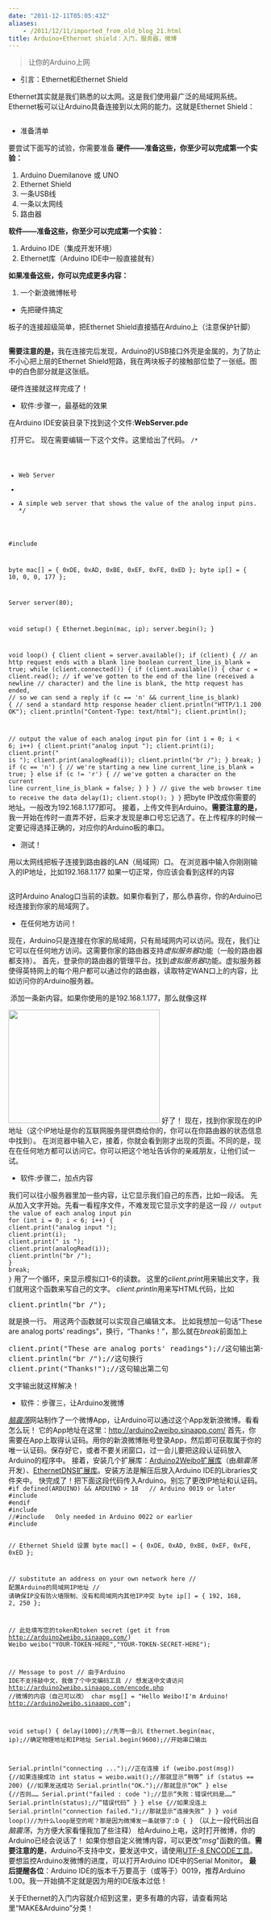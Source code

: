 ```yaml
---
date: "2011-12-11T05:05:43Z"
aliases:
    - /2011/12/11/imported_from_old_blog_21.html
title: Arduino+Ethernet shield：入门，服务器，微博
---
```


<blockquote>让你的Arduino上网</blockquote>
<ul>
	<li>引言：Ethernet和Ethernet Shield</li>
</ul>
Ethernet其实就是我们熟悉的以太网。这是我们使用最广泛的局域网系统。Ethernet板可以让Arduino具备连接到以太网的能力。这就是Ethernet Shield：

<a href="http://yangl1996-wordpress.stor.sinaapp.com/uploads/2011/12/20111217-094336.jpg"><img class="alignnone size-full wp-image-48" title="Ethernet Shield" src="http://yangl1996-wordpress.stor.sinaapp.com/uploads/2011/12/20111217-094336.jpg" alt="" /></a>
<ul>
	<li>准备清单</li>
</ul>
要尝试下面写的试验，你需要准备
<strong>硬件——准备这些，你至少可以完成第一个实验：</strong>
<ol>
	<li>Arduino Duemilanove 或 UNO</li>
	<li>Ethernet Shield</li>
	<li>一条USB线</li>
	<li>一条以太网线</li>
	<li>路由器</li>
</ol>
<strong>软件<strong>——准备这些，你至少可以完成第一个实验</strong>：</strong>
<ol>
	<li>Arduino IDE（集成开发环境）</li>
	<li>Ethernet库（Arduino IDE中一般直接就有）</li>
</ol>
<strong>如果准备这些，你可以完成更多内容：</strong>
<ol>
	<li>一个新浪微博帐号</li>
</ol>
<ul>
	<li>先把硬件搞定</li>
</ul>
板子的连接超级简单，把Ethernet Shield直接插在Arduino上（注意保护针脚）

<a href="http://yangl1996-wordpress.stor.sinaapp.com/uploads/2011/12/20111217-100043.jpg"><img class="alignnone size-full wp-image-49" title="Ethernet Shield的连接" src="http://yangl1996-wordpress.stor.sinaapp.com/uploads/2011/12/20111217-100043.jpg" alt="" /></a>

<strong>需要注意的是，</strong>我在连接完后发现，Arduino的USB接口外壳是金属的，为了防止不小心把上层的Ethernet Shield短路，我在两块板子的接触部位垫了一张纸。图中的白色部分就是这张纸。

<a href="http://yangl1996-wordpress.stor.sinaapp.com/uploads/2011/12/20111217-100502.jpg"><img class="alignnone size-full wp-image-50" title="谨防短路" src="http://yangl1996-wordpress.stor.sinaapp.com/uploads/2011/12/20111217-100502.jpg" alt="" /></a>
硬件连接就这样完成了！
<ul>
	<li>软件:步骤一，最基础的效果</li>
</ul>
在Arduino IDE安装目录下找到这个文件:<strong>WebServer.pde</strong>

<a href="http://yangl1996-wordpress.stor.sinaapp.com/uploads/2011/12/2.jpg"><img class="alignnone size-full wp-image-51" title="文件路径" src="http://yangl1996-wordpress.stor.sinaapp.com/uploads/2011/12/2.jpg" alt="" /></a>
打开它。
现在需要编辑一下这个文件。这里给出了代码。
<code>/*
* Web Server
*
* A simple web server that shows the value of the analog input pins.
*/

#include

byte mac[] = { 0xDE, 0xAD, 0xBE, 0xEF, 0xFE, 0xED };
byte ip[] = { 10, 0, 0, 177 };

Server server(80);

void setup()
{
Ethernet.begin(mac, ip);
server.begin();
}

void loop()
{
Client client = server.available();
if (client) {
// an http request ends with a blank line
boolean current_line_is_blank = true;
while (client.connected()) {
if (client.available()) {
char c = client.read();
// if we've gotten to the end of the line (received a newline
// character) and the line is blank, the http request has ended,
// so we can send a reply
if (c == 'n' &amp;&amp; current_line_is_blank) {
// send a standard http response header
client.println("HTTP/1.1 200 OK");
client.println("Content-Type: text/html");
client.println();

// output the value of each analog input pin
for (int i = 0; i &lt; 6; i++) {
client.print("analog input ");
client.print(i);
client.print(" is ");
client.print(analogRead(i));
client.println("br /");
}
break;
}
if (c == 'n') {
// we're starting a new line
current_line_is_blank = true;
} else if (c != 'r') {
// we've gotten a character on the current line
current_line_is_blank = false;
}
}
}
// give the web browser time to receive the data
delay(1);
client.stop();
}
}</code>
把byte IP改成你需要的地址。一般改为192.168.1.177即可。
接着，上传文件到Arduino。<strong>需要注意的是，</strong>我一开始在传时一直弄不好，后来才发现是串口号忘记选了。在上传程序的时候一定要记得选择正确的，对应你的Arduino板的串口。
<ul>
	<li>测试！</li>
</ul>
用以太网线把板子连接到路由器的LAN（局域网）口。
在浏览器中输入你刚刚输入的IP地址，比如192.168.1.177
如果一切正常，你应该会看到这样的内容

<a href="http://yangl1996-wordpress.stor.sinaapp.com/uploads/2011/12/3-300x94.jpg"><img class="alignnone size-full wp-image-52" title="效果" src="http://yangl1996-wordpress.stor.sinaapp.com/uploads/2011/12/3-300x94.jpg" alt="" /></a>

这时Arduino Analog口当前的读数。如果你看到了，那么恭喜你，你的Arduino已经连接到你家的局域网了。
<ul>
	<li>在任何地方访问！</li>
</ul>
现在，Arduino只是连接在你家的局域网，只有局域网内可以访问。现在，我们让它可以在任何地方访问。这需要你家的路由器支持<em>虚拟服务器</em>功能（一般的路由器都支持）。
首先，登录你的路由器的管理平台。找到<em>虚拟服务器</em>功能。虚拟服务器使得英特网上的每个用户都可以通过你的路由器，读取特定WAN口上的内容，比如访问你的Arduino服务器。

<a href="http://yangl1996-wordpress.stor.sinaapp.com/uploads/2011/12/20111217-154834.jpg"><img class="alignnone size-full wp-image-53" title="虚拟服务器" src="http://yangl1996-wordpress.stor.sinaapp.com/uploads/2011/12/20111217-154834.jpg" alt="" /></a>
添加一条新内容。如果你使用的是192.168.1.177，那么就像这样

<a href="http://yangl1996-wordpress.stor.sinaapp.com/uploads/2011/12/20111217-155202.jpg"><img class="alignnone size-medium wp-image-54" title="设置虚拟服务器" src="http://yangl1996-wordpress.stor.sinaapp.com/uploads/2011/12/20111217-155202-300x225.jpg" alt="" width="300" height="225" /></a>
好了！
现在，找到你家现在的IP地址（这个IP地址是你的互联网服务提供商给你的，你可以在你路由器的状态信息中找到）。
在浏览器中输入它，接着，你就会看到刚才出现的页面。不同的是，现在在任何地方都可以访问它。你可以把这个地址告诉你的亲戚朋友，让他们试一试。
<ul>
	<li>软件:步骤二，加点内容</li>
</ul>
我们可以往小服务器里加一些内容，让它显示我们自己的东西，比如一段话。
先从加入文字开始。先看一看程序文件，不难发现它显示文字的是这一段
<code>// output the value of each analog input pin
for (int i = 0; i &lt; 6; i++) {
client.print("analog input ");
client.print(i);
client.print(" is ");
client.print(analogRead(i));
client.println("br /");
}
break;
}</code>
用了一个循环，来显示模拟口1-6的读数。
这里的<em>client.print</em>用来输出文字，我们就用这个函数来写自己的文字。
<em>client.println</em>用来写HTML代码，比如
<pre lang="LANGUAGE">client.println("br /");</pre>
就是换一行。 用这两个函数就可以实现自己编辑文本。 比如我想加一句话“These are analog ports' readings”，换行，“Thanks！”，那么就在<em>break</em>前面加上
<pre lang="LANGUAGE">client.print("These are analog ports' readings");//这句输出第一句话
client.println("br /");//这句换行
client.print("Thanks!");//这句输出第二句</pre>
文字输出就这样解决！
<ul>
	<li>软件：步骤三，让Arduino发微博</li>
</ul>
<em><a title="脑震荡" href="http://www.naozhendang.com/" target="_blank">脑震荡</a></em>网站制作了一个微博App，让Arduino可以通过这个App发新浪微博。看看怎么玩！
它的App地址在这里：<a href="http://arduino2weibo.sinaapp.com/">http://arduino2weibo.sinaapp.com/</a>
首先，你需要在App上取得认证码。用你的新浪微博账号登录App，然后即可获取属于你的唯一认证码。保存好它，或者不要关闭窗口，过一会儿要把这段认证码放入Arduino的程序中。
接着，安装几个扩展库：<a href="http://arduino2weibo.sinaapp.com/code/Arduino2Weibo_0.2.zip" target="_blank">Arduino2Weibo扩展库</a>（由<em>脑震荡</em>开发）、<a href="http://gkaindl.com/software/arduino-ethernet" target="_blank">EthernetDNS扩展库</a>。安装方法是解压后放入Arduino IDE的Libraries文件夹中。
快完成了！把下面这段代码传入Arduino。别忘了更改IP地址和认证码。
<code>#if defined(ARDUINO) &amp;&amp; ARDUINO &gt; 18   // Arduino 0019 or later
#include
#endif
#include
//#include   Only needed in Arduino 0022 or earlier
#include 

// Ethernet Shield 设置
byte mac[] = { 0xDE, 0xAD, 0xBE, 0xEF, 0xFE, 0xED };

// substitute an address on your own network here
// 配置Arduino的局域网IP地址
// 请确保IP没有防火墙限制、没有和局域网内其他IP冲突
byte ip[] = { 192, 168, 2, 250 };

// 此处填写您的token和token secret (get it from http://arduino2weibo.sinaapp.com/)
Weibo weibo("YOUR-TOKEN-HERE","YOUR-TOKEN-SECRET-HERE");

// Message to post
// 由于Arduino IDE不支持敲中文，我做了个中文编码工具
// 想发送中文请访问 http://arduino2weibo.sinaapp.com/encode.php
//微博的内容（自己可以改）
char msg[] = "Hello Weibo!I'm Arduino! http://arduino2weibo.sinaapp.com";

void setup()
{
  delay(1000);//先等一会儿
  Ethernet.begin(mac, ip);//确定物理地址和IP地址
  Serial.begin(9600);//开始串口输出

  Serial.println("connecting ...");//正在连接
  if (weibo.post(msg)) {//如果连接成功
    int status = weibo.wait();//那就显示“稍等”
    if (status == 200) {//如果发送成功
      Serial.println("OK.");//那就显示“OK”
    } else {//否则……
      Serial.print("failed : code ");//显示“失败：错误代码是……”
      Serial.println(status);//“错误代码”
    }
  } else {//如果没连上
    Serial.println("connection failed.");//那就显示“连接失败”
  }
}
void loop()//为什么loop是空的呢？那是因为微博发一条就够了:D
{
}</code>
（以上一段代码出自<em>脑震荡</em>，为方便大家看懂我加了些注释）
给Arduino上电，这时打开微博，你的Arduino已经会说话了！
如果你想自定义微博内容，可以更改"<em>msg</em>"函数的值。<strong>需要注意的是</strong>，Arduino不支持中文，要发送中文，请使用<a href="http://arduino2weibo.sinaapp.com/encode.php" target="_blank">UTF-8 ENCODE工具</a>。
要想监控Arduino发微博的进度，可以打开Arduino IDE中的Serial Monitor。
<strong>最后提醒各位</strong>：Arduino IDE的版本千万要高于（或等于）0019，推荐Arduino 1.00。我一开始搞不定就是因为用的IDE版本过低！

关于Ethernet的入门内容就介绍到这里，更多有趣的内容，请查看网站里“MAKE&amp;Arduino”分类！